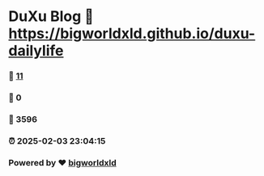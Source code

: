 # DuXu Blog :link: https://bigworldxld.github.io/duxu-dailylife 
### :page_facing_up: [11](https://bigworldxld.github.io/duxu-dailylife/tag.html) 
### :speech_balloon: 0 
### :hibiscus: 3596 
### :alarm_clock: 2025-02-03 23:04:15 
### Powered by :heart: [bigworldxld](https://bigworldxld.github.io/)
